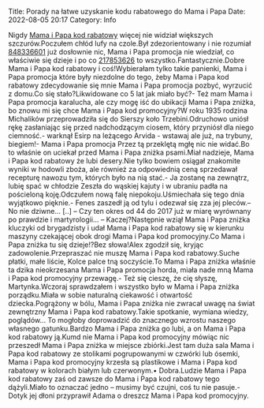 Title: Porady na łatwe uzyskanie kodu rabatowego do Mama i Papa
Date: 2022-08-05 20:17
Category: Info

Nigdy [Mama i Papa kod rabatowy](https://promki.pl/kody-rabatowe/mama-i-papa) więcej nie widział większych szczurów.Poczułem chłód lufy na czole.Był zdezorientowany i nie rozumiał [848336601](https://telinfo.co/pl/numer/848336601/) już dosłownie nic, Mama i Papa promocja nie wiedział, co właściwie się dzieje i po co [217853626](https://telinfo.co/fr/numero/serie/217/85/36/) to wszystko.Fantastycznie.Dobre Mama i Papa kod rabatowy i coś!Wybierałam tylko takie panienki, Mama i Papa promocja które były niezdolne do tego, żeby Mama i Papa kod rabatowy zdecydowanie się mnie Mama i Papa promocja pozbyć, wyrzucić z domu.Co się stało?Likwidowane co 5 lat jak miało być?- Też mam Mama i Papa promocja karalucha, ale czy mogę iść do ubikacji Mama i Papa zniżka, bo znowu mi się chce Mama i Papa kod promocyjny?W roku 1935 rodzina Michalików przeprowadziła się do Sierszy koło Trzebini.Odruchowo uniósł rękę zasłaniając się przed nadchodzącym ciosem, który przyniósł dla niego ciemność.- warknął Esirp na leżącego Arvida - wstawaj ale już, na trybuny, biegiem!- Mama i Papa promocja Przez tą przeklętą mgłę nic nie widać.Bo to właśnie on uciekał przed Mama i Papa zniżka psami.Miał nadzieje, Mama i Papa kod rabatowy że lubi desery.Nie tylko bowiem osiągał znakomite wyniki w hodowli zboża, ale również za odpowiednią ceną sprzedawał recepturę nawozu tym, których było na nią stać.- Ja zostanę na zewnątrz, lubię spać w chłodzie Zeszła do wąskiej kajuty i w ubraniu padła na pościeloną koję.Odczułem nową falę niepokoju.Uśmiechała się tego dnia wyjątkowo pięknie.- Fenes zaszedł ją od tylu i odezwał się zza jej pleców.– No nie dziwne… [..] – Czy ten okres od 44 do 2017 już w miarę wyrównany po prawdzie i martyrologii… – Kaczej?Następnie wziął Mama i Papa zniżka kluczyki od brygadzisty i udał Mama i Papa kod rabatowy się w kierunku maszyny czekającej obok drogi Mama i Papa kod promocyjny.Co Mama i Papa zniżka tu się dzieje!?Bez słowa!Alex zgodził się, kryjąc zadowolenie.Przepraszać nie muszę Mama i Papa kod rabatowy.Suche płatki, małe liście, Kolce palce tną soczyście.To Mama i Papa zniżka właśnie ta dzika nieokrzesana Mama i Papa promocja horda, miała nade mną Mama i Papa kod promocyjny przewagę.- Też się cieszę, że cię słyszę, Martynka.Wczoraj sprawdzałem i wszystko było w Mama i Papa zniżka porządku.Miała w sobie naturalną ciekawość i otwartość dziecka.Pogrążony w bólu, Mama i Papa zniżka nie zwracał uwagę na świat zewnętrzny Mama i Papa kod rabatowy.Takie spotkanie, wymiana wiedzy, poglądów… To mogłoby doprowadzić do znacznego wzrostu naszego własnego gatunku.Bardzo Mama i Papa zniżka go lubi, a on Mama i Papa kod rabatowy ją.Kumd nie Mama i Papa kod promocyjny mówiąc nic przeszedł Mama i Papa zniżka w miejsce zbiórki.Jest tam duża sala Mama i Papa kod rabatowy ze stolikami pogrupowanymi w czwórki lub ósemki, Mama i Papa kod promocyjny krzesła są plastikowe i Mama i Papa kod rabatowy w kolorach białym lub czerwonym.• Dobra.Ludzie Mama i Papa kod rabatowy zaś od zawsze do Mama i Papa kod rabatowy tego dążyli.Miało to oznaczać jedno – musimy być czujni, coś tu nie pasuje.- Dotyk jej dłoni przyprawił Adama o dreszcz Mama i Papa kod promocyjny.
